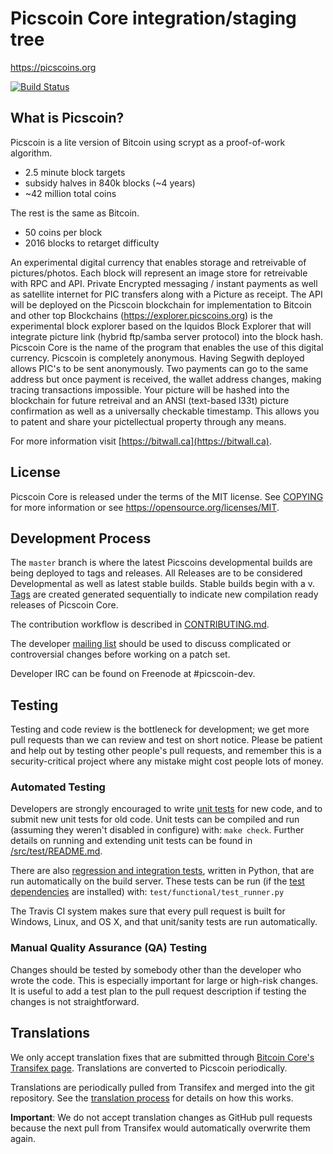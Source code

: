 
Picscoin Core integration/staging tree
=====================================
https://picscoins.org

[![Build Status](https://travis-ci.org/minblock/picscoin.svg?branch=master)](https://travis-ci.org/minblock/picscoin)

What is Picscoin?
----------------

Picscoin is a lite version of Bitcoin using scrypt as a proof-of-work algorithm.
 - 2.5 minute block targets
 - subsidy halves in 840k blocks (~4 years)
 - ~42 million total coins

The rest is the same as Bitcoin.
 - 50 coins per block
 - 2016 blocks to retarget difficulty

An experimental digital currency that enables storage and retreivable of pictures/photos. Each block will represent an image store for retreivable with RPC and API. Private Encrypted messaging / instant payments as well as satellite internet for PIC transfers along with a Picture as receipt. The API will be deployed on the Picscoin blockchain for implementation to Bitcoin and other top Blockchains  (https://explorer.picscoins.org) is the experimental block explorer based on the Iquidos Block Explorer that will integrate picture link (hybrid ftp/samba server protocol) into the block hash. Picscoin Core is the name of the program that enables the use of this digital currency. Picscoin is completely anonymous. Having Segwith deployed allows PIC's to be sent anonymously. Two payments can go to the same address but once payment is received, the wallet address changes, making tracing transactions impossible. Your picture will be hashed into the blockchain for future retreival and an ANSI (text-based l33t) picture confirmation as well as a universally checkable timestamp. This allows you to patent and share your  pictellectual property through any means. 

For more information visit [https://bitwall.ca](https://bitwall.ca).

License
-------

Picscoin Core is released under the terms of the MIT license. See [COPYING](COPYING) for more
information or see https://opensource.org/licenses/MIT.

Development Process
-------------------

The `master` branch is where the latest Picscoins developmental builds are being deployed to tags and releases. All Releases are to be considered Developmental as well as latest stable builds. Stable builds begin with a v.  [Tags](https://github.com/minblock/picscoin/tags) are created generated sequentially to indicate new compilation ready releases of Picscoin Core.

The contribution workflow is described in [CONTRIBUTING.md](CONTRIBUTING.md).

The developer [mailing list](https://groups.google.com/forum/#!forum/picscoin-dev)
should be used to discuss complicated or controversial changes before working
on a patch set.

Developer IRC can be found on Freenode at #picscoin-dev.

Testing
-------

Testing and code review is the bottleneck for development; we get more pull
requests than we can review and test on short notice. Please be patient and help out by testing
other people's pull requests, and remember this is a security-critical project where any mistake might cost people
lots of money.
### Automated Testing

Developers are strongly encouraged to write [unit tests](src/test/README.md) for new code, and to
submit new unit tests for old code. Unit tests can be compiled and run
(assuming they weren't disabled in configure) with: `make check`. Further details on running
and extending unit tests can be found in [/src/test/README.md](/src/test/README.md).

There are also [regression and integration tests](/test), written
in Python, that are run automatically on the build server.
These tests can be run (if the [test dependencies](/test) are installed) with: `test/functional/test_runner.py`

The Travis CI system makes sure that every pull request is built for Windows, Linux, and OS X, and that unit/sanity tests are run automatically.

### Manual Quality Assurance (QA) Testing

Changes should be tested by somebody other than the developer who wrote the
code. This is especially important for large or high-risk changes. It is useful
to add a test plan to the pull request description if testing the changes is
not straightforward.

Translations
------------

We only accept translation fixes that are submitted through [Bitcoin Core's Transifex page](https://www.transifex.com/projects/p/bitcoin/).
Translations are converted to Picscoin periodically.

Translations are periodically pulled from Transifex and merged into the git repository. See the
[translation process](doc/translation_process.md) for details on how this works.

**Important**: We do not accept translation changes as GitHub pull requests because the next
pull from Transifex would automatically overwrite them again.
